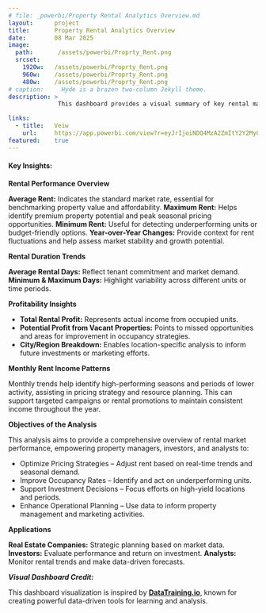 ```yaml
---
# file: _powerbi/Property Rental Analytics Overview.md
layout:      project
title:       Property Rental Analytics Overview
date:        08 Mar 2025
image:
  path:       /assets/powerbi/Proprty_Rent.png
  srcset:
    1920w:   /assets/powerbi/Proprty_Rent.png
    960w:    /assets/powerbi/Proprty_Rent.png
    480w:    /assets/powerbi/Proprty_Rent.png
# caption:     Hyde is a brazen two-column Jekyll theme.
description: >
              This dashboard provides a visual summary of key rental market metrics, including average rent, rental duration, income distribution, and profit potential. It helps property managers, investors, and analysts make informed decisions by highlighting trends, performance variations, and opportunities across different regions and time periods. Dashboard design inspired by **[DataTraining.io](https://datatraining.io)**.

links:
  - title:   Veiw
    url:     https://app.powerbi.com/view?r=eyJrIjoiNDQ4MzA2ZmItY2Y2My00ZTcxLTg3MTMtM2MyMWM0NDU5M2RlIiwidCI6IjZiY2E4MzUxLTAxZDMtNDI1Mi04NWVhLWJkYThmOGQyMzViZCIsImMiOjl9
featured:    true
---
```


#### Key Insights:

**Rental Performance Overview**

**Average Rent:** Indicates the standard market rate, essential for benchmarking property value and affordability. 
**Maximum Rent:** Helps identify premium property potential and peak seasonal pricing opportunities. 
**Minimum Rent:** Useful for detecting underperforming units or budget-friendly options. 
**Year-over-Year Changes:** Provide context for rent fluctuations and help assess market stability and growth potential.

**Rental Duration Trends**

**Average Rental Days:** Reflect tenant commitment and market demand. 
**Minimum & Maximum Days:** Highlight variability across different units or time periods.

**Profitability Insights**

- **Total Rental Profit:** Represents actual income from occupied units.
- **Potential Profit from Vacant Properties:** Points to missed opportunities and areas for improvement in occupancy strategies.
- **City/Region Breakdown:** Enables location-specific analysis to inform future investments or marketing efforts.

**Monthly Rent Income Patterns**

Monthly trends help identify high-performing seasons and periods of lower activity, assisting in pricing strategy and resource planning. This can support targeted campaigns or rental promotions to maintain consistent income throughout the year.

**Objectives of the Analysis**

This analysis aims to provide a comprehensive overview of rental market performance, empowering property managers, investors, and analysts to:
- Optimize Pricing Strategies – Adjust rent based on real-time trends and seasonal demand.
- Improve Occupancy Rates – Identify and act on underperforming units.
- Support Investment Decisions – Focus efforts on high-yield locations and periods.
- Enhance Operational Planning – Use data to inform property management and marketing activities.

**Applications**

**Real Estate Companies:** Strategic planning based on market data.
**Investors:** Evaluate performance and return on investment.
**Analysts:** Monitor rental trends and make data-driven forecasts.

***Visual Dashboard Credit:***

This dashboard visualization is inspired by **[DataTraining.io](https://datatraining.io)**, known for creating powerful data-driven tools for learning and analysis.

